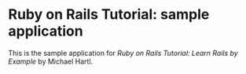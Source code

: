 # Ruby on Rails Tutorial: sample application

This is the sample application for
*Ruby on Rails Tutorial: Learn Rails by Example*
by Michael Hartl.

